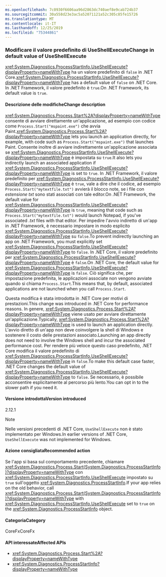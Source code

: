 ```yaml
---
ms.openlocfilehash: 7c0930f6606aa96d2863dc740aef8e9cab724b37
ms.sourcegitcommit: 30a558d23e3ac5a52071121a52c305c85fe15726
ms.translationtype: MT
ms.contentlocale: it-IT
ms.lasthandoff: 12/25/2019
ms.locfileid: "75344861"
---
```

### <a name="change-in-default-value-of-useshellexecute"></a><span data-ttu-id="f99e7-101">Modificare il valore predefinito di UseShellExecute</span><span class="sxs-lookup"><span data-stu-id="f99e7-101">Change in default value of UseShellExecute</span></span>

<span data-ttu-id="f99e7-102"><xref:System.Diagnostics.ProcessStartInfo.UseShellExecute?displayProperty=nameWithType> ha un valore predefinito di `false` in .NET Core.</span><span class="sxs-lookup"><span data-stu-id="f99e7-102"><xref:System.Diagnostics.ProcessStartInfo.UseShellExecute?displayProperty=nameWithType> has a default value of `false` on .NET Core.</span></span> <span data-ttu-id="f99e7-103">In .NET Framework, il valore predefinito è `true`.</span><span class="sxs-lookup"><span data-stu-id="f99e7-103">On .NET Framework, its default value is `true`.</span></span>

#### <a name="change-description"></a><span data-ttu-id="f99e7-104">Descrizione delle modifiche</span><span class="sxs-lookup"><span data-stu-id="f99e7-104">Change description</span></span>

<span data-ttu-id="f99e7-105"><xref:System.Diagnostics.Process.Start%2A?displayProperty=nameWithType> consente di avviare direttamente un'applicazione, ad esempio con codice come `Process.Start("mspaint.exe")` che avvia Paint.</span><span class="sxs-lookup"><span data-stu-id="f99e7-105"><xref:System.Diagnostics.Process.Start%2A?displayProperty=nameWithType> lets you launch an application directly, for example, with code such as `Process.Start("mspaint.exe")` that launches Paint.</span></span> <span data-ttu-id="f99e7-106">Consente inoltre di avviare indirettamente un'applicazione associata se <xref:System.Diagnostics.ProcessStartInfo.UseShellExecute?displayProperty=nameWithType> è impostata su `true`.</span><span class="sxs-lookup"><span data-stu-id="f99e7-106">It also lets you indirectly launch an associated application if <xref:System.Diagnostics.ProcessStartInfo.UseShellExecute?displayProperty=nameWithType> is set to `true`.</span></span> <span data-ttu-id="f99e7-107">In .NET Framework, il valore predefinito per <xref:System.Diagnostics.ProcessStartInfo.UseShellExecute?displayProperty=nameWithType> è `true`, vale a dire che il codice, ad esempio `Process.Start("mytextfile.txt")` avvierà il blocco note, se i file con *estensione txt* sono stati associati con tale editor.</span><span class="sxs-lookup"><span data-stu-id="f99e7-107">On .NET Framework, the default value for <xref:System.Diagnostics.ProcessStartInfo.UseShellExecute?displayProperty=nameWithType> is `true`, meaning that code such as `Process.Start("mytextfile.txt")` would launch Notepad, if you've associated *.txt* files with that editor.</span></span> <span data-ttu-id="f99e7-108">Per impedire l'avvio indiretto di un'app in .NET Framework, è necessario impostare in modo esplicito <xref:System.Diagnostics.ProcessStartInfo.UseShellExecute?displayProperty=nameWithType> su `false`.</span><span class="sxs-lookup"><span data-stu-id="f99e7-108">To prevent indirectly launching an app on .NET Framework, you must explicitly set <xref:System.Diagnostics.ProcessStartInfo.UseShellExecute?displayProperty=nameWithType> to `false`.</span></span> <span data-ttu-id="f99e7-109">In .NET Core, il valore predefinito per <xref:System.Diagnostics.ProcessStartInfo.UseShellExecute?displayProperty=nameWithType> è `false`.</span><span class="sxs-lookup"><span data-stu-id="f99e7-109">On .NET Core, the default value for <xref:System.Diagnostics.ProcessStartInfo.UseShellExecute?displayProperty=nameWithType> is `false`.</span></span> <span data-ttu-id="f99e7-110">Ciò significa che, per impostazione predefinita, le applicazioni associate non vengono avviate quando si chiama `Process.Start`.</span><span class="sxs-lookup"><span data-stu-id="f99e7-110">This means that, by default, associated applications are not launched when you call `Process.Start`.</span></span>

<span data-ttu-id="f99e7-111">Questa modifica è stata introdotta in .NET Core per motivi di prestazioni.</span><span class="sxs-lookup"><span data-stu-id="f99e7-111">This change was introduced in .NET Core for performance reasons.</span></span> <span data-ttu-id="f99e7-112">In genere, <xref:System.Diagnostics.Process.Start%2A?displayProperty=nameWithType> viene usato per avviare direttamente un'applicazione.</span><span class="sxs-lookup"><span data-stu-id="f99e7-112">Typically, <xref:System.Diagnostics.Process.Start%2A?displayProperty=nameWithType> is used to launch an application directly.</span></span> <span data-ttu-id="f99e7-113">L'avvio diretto di un'app non deve coinvolgere la shell di Windows e sostenere il costo delle prestazioni associato.</span><span class="sxs-lookup"><span data-stu-id="f99e7-113">Launching an app directly does not need to involve the Windows shell and incur the associated performance cost.</span></span> <span data-ttu-id="f99e7-114">Per rendere più veloce questo caso predefinito, .NET Core modifica il valore predefinito di <xref:System.Diagnostics.ProcessStartInfo.UseShellExecute?displayProperty=nameWithType> in `false`.</span><span class="sxs-lookup"><span data-stu-id="f99e7-114">To make this default case faster, .NET Core changes the default value of <xref:System.Diagnostics.ProcessStartInfo.UseShellExecute?displayProperty=nameWithType> to `false`.</span></span> <span data-ttu-id="f99e7-115">Se necessario, è possibile acconsentire esplicitamente al percorso più lento.</span><span class="sxs-lookup"><span data-stu-id="f99e7-115">You can opt in to the slower path if you need it.</span></span>

#### <a name="version-introduced"></a><span data-ttu-id="f99e7-116">Versione introdotta</span><span class="sxs-lookup"><span data-stu-id="f99e7-116">Version introduced</span></span>

<span data-ttu-id="f99e7-117">2.1</span><span class="sxs-lookup"><span data-stu-id="f99e7-117">2.1</span></span>

> [!NOTE]
> <span data-ttu-id="f99e7-118">Nelle versioni precedenti di .NET Core, `UseShellExecute` non è stato implementato per Windows.</span><span class="sxs-lookup"><span data-stu-id="f99e7-118">In earlier versions of .NET Core, `UseShellExecute` was not implemented for Windows.</span></span>

#### <a name="recommended-action"></a><span data-ttu-id="f99e7-119">Azione consigliata</span><span class="sxs-lookup"><span data-stu-id="f99e7-119">Recommended action</span></span>

<span data-ttu-id="f99e7-120">Se l'app si basa sul comportamento precedente, chiamare <xref:System.Diagnostics.Process.Start(System.Diagnostics.ProcessStartInfo)?displayProperty=nameWithType> con <xref:System.Diagnostics.ProcessStartInfo.UseShellExecute> impostato su `true` sull'oggetto <xref:System.Diagnostics.ProcessStartInfo>.</span><span class="sxs-lookup"><span data-stu-id="f99e7-120">If your app relies on the old behavior, call <xref:System.Diagnostics.Process.Start(System.Diagnostics.ProcessStartInfo)?displayProperty=nameWithType> with <xref:System.Diagnostics.ProcessStartInfo.UseShellExecute> set to `true` on the <xref:System.Diagnostics.ProcessStartInfo> object.</span></span>

#### <a name="category"></a><span data-ttu-id="f99e7-121">Categoria</span><span class="sxs-lookup"><span data-stu-id="f99e7-121">Category</span></span>

<span data-ttu-id="f99e7-122">CoreFx</span><span class="sxs-lookup"><span data-stu-id="f99e7-122">CoreFx</span></span>

#### <a name="affected-apis"></a><span data-ttu-id="f99e7-123">API interessate</span><span class="sxs-lookup"><span data-stu-id="f99e7-123">Affected APIs</span></span>

- <xref:System.Diagnostics.Process.Start%2A?displayProperty=nameWithType>
- <xref:System.Diagnostics.ProcessStartInfo?displayProperty=nameWithType>

<!--

### Affected APIs

- `Overload:System.Diagnostics.Process.Start`
- `M:System.Diagnostics.ProcessStartInfo`

-->
